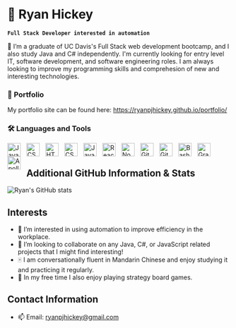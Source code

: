 # 👾 Ryan Hickey

**`Full Stack Developer interested in automation`**

🌲 I’m a graduate of UC Davis's Full Stack web development bootcamp, and I also study Java and C# independently. I'm currently looking for entry level IT, software development, and software engineering roles. I am always looking to improve my programming skills and comprehesion of new and interesting technologies.

### 👤 Portfolio
My portfolio site can be found here: https://ryanpjhickey.github.io/portfolio/

### 🛠️ Languages and Tools

<img align="left" alt="Java" width="30px" style="padding-right:10px;" src="https://cdn.jsdelivr.net/gh/devicons/devicon/icons/java/java-original.svg"/>
<img align="left" alt="CSharp" width="30px" style="padding-right:10px;" src="https://static-00.iconduck.com/assets.00/c-sharp-c-icon-456x512-9sej0lrz.png" />
<img align="left" alt="HTML" width="30px" style="padding-right:10px;" src="https://cdn.jsdelivr.net/gh/devicons/devicon/icons/html5/html5-plain.svg" />
<img align="left" alt="CSS" width="30px" style="padding-right:10px;" src="https://cdn.jsdelivr.net/gh/devicons/devicon/icons/css3/css3-plain.svg" />
<img align="left" alt="JavaScript" width="30px" style="padding-right:10px;" src="https://cdn.jsdelivr.net/gh/devicons/devicon/icons/javascript/javascript-plain.svg" />
<img align="left" alt="React" width="30px" style="padding-right:10px;" src="https://cdn.jsdelivr.net/gh/devicons/devicon/icons/react/react-original.svg" />
<img align="left" alt="NodeJS" width="30px" style="padding-right:10px;" src="https://cdn.jsdelivr.net/gh/devicons/devicon/icons/nodejs/nodejs-original.svg" />
<img align="left" alt="Git" width="30px" style="padding-right:10px;" src="https://cdn.jsdelivr.net/gh/devicons/devicon/icons/git/git-original.svg" />
<img align="left" alt="GitHub" width="30px" style="padding-right:10px;" src="https://cdn.jsdelivr.net/gh/devicons/devicon/icons/github/github-original.svg" />
<img align="left" alt="Bash" width="30px" style="padding-right:10px;" src="https://cdn.jsdelivr.net/gh/devicons/devicon/icons/bash/bash-original.svg" />
<img align="left" alt="GraphQL" width="30px" style="padding-right:10px;" src="https://upload.wikimedia.org/wikipedia/commons/thumb/1/17/GraphQL_Logo.svg/2048px-GraphQL_Logo.svg.png" />
<img align="left" alt="Apollo" width="30px" style="padding-right:10px;" src="https://global.discourse-cdn.com/business5/uploads/apollographql/original/1X/25bd5104d61020fe4dc0777a5919cd009bca633e.png" />
<br />

#
## Additional GitHub Information & Stats

![Ryan's GitHub stats](https://github-readme-stats.vercel.app/api?username=ryanpjhickey&show_icons=true&theme=gruvbox)

## Interests
- 🦾 I’m interested in using automation to improve efficiency in the workplace.
- 🤝 I’m looking to collaborate on any Java, C#, or JavaScript related projects that I might find interesting!
- 🀄 I am conversationally fluent in Mandarin Chinese and enjoy studying it and practicing it regularly.
- 🎲 In my free time I also enjoy playing strategy board games.

## Contact Information
- 📫 Email: ryanpjhickey@gmail.com
